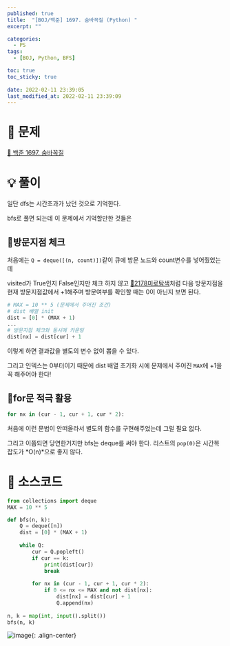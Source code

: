 ```yaml
---
published: true
title:  "[BOJ/백준] 1697. 숨바꼭질 (Python) "
excerpt: ""

categories:
  - PS
tags:
  - [BOJ, Python, BFS]

toc: true
toc_sticky: true
 
date: 2022-02-11 23:39:05
last_modified_at: 2022-02-11 23:39:09
---
```

# 🔎 문제
[🔗 백준 1697. 숨바꼭질](https://www.acmicpc.net/problem/1697)

# 💡 풀이
일단 dfs는 시간초과가 났던 것으로 기억한다.

bfs로 풀면 되는데 이 문제에서 기억할만한 것들은

## 📍방문지점 체크

처음에는 `Q = deque([(n, count)])`같이 큐에 방문 노드와 count변수를 넣어줬었는데

visited가 True인지 False인지만 체크 하지 않고 [🔗2178미로탐색](https://devyuseon.github.io/boj/boj-2178/)처럼 다음 방문지점을 현재 방문지점값에서 +1해주며 방문여부를 확인할 때는 0이 아닌지 보면 된다.

```python
# MAX = 10 ** 5 (문제에서 주어진 조건)
# dist 배열 init
dist = [0] * (MAX + 1)
...
# 방문지점 체크와 동시에 카운팅
dist[nx] = dist[cur] + 1
```

이렇게 하면 결과값을 별도의 변수 없이 뽑을 수 있다.

그리고 인덱스는 0부터이기 때문에 dist 배열 초기화 시에 문제에서 주어진 `MAX`에 +1을 꼭 해주어야 한다! 

## 📍for문 적극 활용
```python
for nx in (cur - 1, cur + 1, cur * 2):
```
처음에 이런 문법이 안떠올라서 별도의 함수를 구현해주었는데 그럴 필요 없다.

그리고 이쯤되면 당연한거지만 bfs는 deque를 써야 한다. 리스트의 `pop(0)`은 시간복잡도가 *O(n)*으로 좋지 않다.


# 📃 소스코드
```python
from collections import deque    
MAX = 10 ** 5

def bfs(n, k):
    Q = deque([n])
    dist = [0] * (MAX + 1)
    
    while Q:
        cur = Q.popleft()
        if cur == k:
            print(dist[cur])
            break
        
        for nx in (cur - 1, cur + 1, cur * 2):
            if 0 <= nx <= MAX and not dist[nx]:
                dist[nx] = dist[cur] + 1
                Q.append(nx)
    
n, k = map(int, input().split())
bfs(n, k)
```
![image](https://user-images.githubusercontent.com/67352902/153613488-99404c33-af74-4e9e-9ef6-870d02e08a8f.png){: .align-center}

<br>